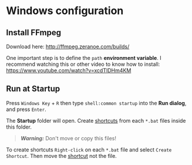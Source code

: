 # Windows configuration

## Install FFmpeg
Download here: http://ffmpeg.zeranoe.com/builds/

One important step is to define the `path` **environment variable**.
I recommend watching this or other video to know how to install:
https://www.youtube.com/watch?v=xcdTIDHm4KM

## Run at Startup
Press `Windows Key` + `R` then type `shell:common startup` into the **Run dialog**, and press `Enter`.

The **Startup** folder will open. Create <u>shortcuts</u> from each `*.bat` files inside this folder.

> __*Warning:*__ Don't move or copy this files!

To create shortcuts `Right-click` on each `*.bat` file and select `Create Shortcut`. Then move the <u>shortcut</u> not the file.
